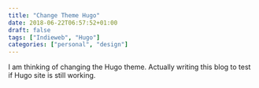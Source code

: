 ```yaml
---
title: "Change Theme Hugo"
date: 2018-06-22T06:57:52+01:00
draft: false
tags: ["Indieweb", "Hugo"]
categories: ["personal", "design"]
---
```

I am thinking of changing the Hugo theme. Actually writing this blog to test if Hugo site is still working.
